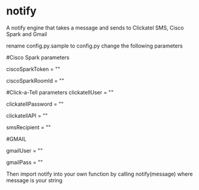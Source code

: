 # notify
A notify engine that takes a message and sends to Clickatel SMS, Cisco Spark and Gmail

rename config.py.sample to config.py
change the following parameters

#Cisco Spark parameters

ciscoSparkToken = ""

ciscoSparkRoomId = ""

#Click-a-Tell parameters
clickatellUser = ""

clickatellPassword = ""

clickatellAPI = ""

smsRecipient = ""

#GMAIL

gmailUser = ""

gmailPass = ""

Then import notify into your own function by calling notify(message)
where message is your string
